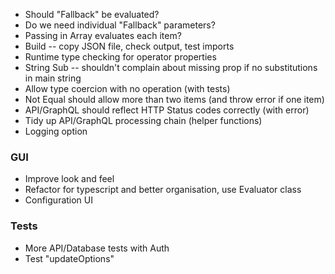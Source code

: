 - Should "Fallback" be evaluated?
- Do we need individual "Fallback" parameters?
- Passing in Array evaluates each item?
- Build -- copy JSON file, check output, test imports
- Runtime type checking for operator properties
- String Sub -- shouldn't complain about missing prop if no substitutions in main string
- Allow type coercion with no operation (with tests)
- Not Equal should allow more than two items (and throw error if one item)
- API/GraphQL should reflect HTTP Status codes correctly (with error)
- Tidy up API/GraphQL processing chain (helper functions)
- Logging option

### GUI

- Improve look and feel
- Refactor for typescript and better organisation, use Evaluator class
- Configuration UI

### Tests

- More API/Database tests with Auth
- Test "updateOptions"
